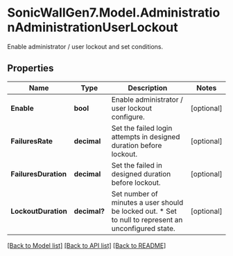 # SonicWallGen7.Model.AdministrationAdministrationUserLockout
Enable administrator / user lockout and set conditions.

## Properties

Name | Type | Description | Notes
------------ | ------------- | ------------- | -------------
**Enable** | **bool** | Enable administrator / user lockout configure. | [optional] 
**FailuresRate** | **decimal** | Set the failed login attempts in designed duration before lockout. | [optional] 
**FailuresDuration** | **decimal** | Set the failed in designed duration before lockout. | [optional] 
**LockoutDuration** | **decimal?** | Set number of minutes a user should be locked out. * Set to null to represent an unconfigured state. | [optional] 

[[Back to Model list]](../README.md#documentation-for-models) [[Back to API list]](../README.md#documentation-for-api-endpoints) [[Back to README]](../README.md)

